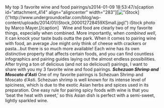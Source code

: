 My top 3 favorite wine and food pairings/s2014-01-09 18:53:47/s[caption id=\"attachment_414\" align=\"aligncenter\" width=\"283\"][![\"iStock](\"http://www.undergroundcellar.com/blog/wp-content/uploads/2014/01/iStock_000012728459XSmall.jpg\")](\"http://www.undergroundcellar.com/blog/wp-content/uploads/2014/01/iStock_000012728459XSmall.jpg\") iStock photo by Marco Mayer.[/caption]   Wine and food are clearly two of my favorite things, especially when combined. More importantly, when *combined well*, it can knock your taste buds outta the park. When it comes to pairing wine with food, an average Joe might only think of cheese with crackers or pasta...but there is so much more available! Each wine has its own distinctive property that affects certain foods, and you can find countless infographics and pairing guides laying out the almost endless possibilities. After trying a ton of delicious (and not so delicious!) pairings, I want to share with you my 3 favorite wine and food pairings. ***Schezuan Shrimp and Moscato d\'Asti*** One of my favorite pairings is Schezuan Shrimp and Moscato d\'Asti. Schezuan shrimp is well known for its intense level of spiciness, which is due to the exotic Asian herbs and spices used in its preparation. One easy rule for pairing spicy foods with wine is that you \'beat the heat with sweet,\' so this Asian dish is perfect with a semi-sweet, lightly sparkled wine.